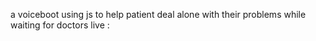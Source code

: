 a voiceboot using js to help patient deal alone with their problems while waiting for doctors
live : 

